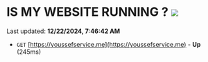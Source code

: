 # IS MY WEBSITE RUNNING ? [![](https://img.shields.io/static/v1?label=Sponsor&message=%E2%9D%A4&logo=GitHub&color=%23fe8e86)](https://github.com/sponsors/Youssef-Lehmam)

Last updated: **12/22/2024, 7:46:42 AM**

- `GET` [https://youssefservice.me](https://youssefservice.me) - **Up** (245ms)

